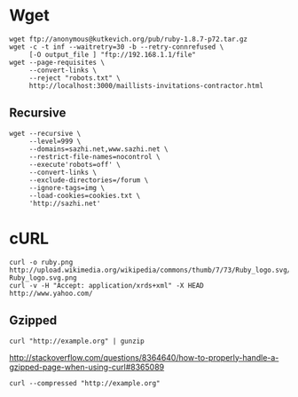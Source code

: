 <!-- -*- coding: utf-8-unix; -*-
     Danil Kutkevich's reference cards <http://kutkevich.org/rc>.
     Copyright (C) 2007, 2008, 2009, 2010, 2011, 2012, 2013,
     2014 Danil Kutkevich <danil@kutkevich.org>

     This reference cards is licensed under the Creative Commons
     Attribution-Share Alike 3.0 Unported License. To view a copy of this
     license, see the COPYING file or visit
     <http://creativecommons.org/licenses/by-sa/3.0/> or send a letter to
     Creative Commons, 171 Second Street, Suite 300, San Francisco,
     California, 94105, USA. -->

Wget
====

    wget ftp://anonymous@kutkevich.org/pub/ruby-1.8.7-p72.tar.gz
    wget -c -t inf --waitretry=30 -b --retry-connrefused \
         [-O output_file ] "ftp://192.168.1.1/file"
    wget --page-requisites \
         --convert-links \
         --reject "robots.txt" \
         http://localhost:3000/maillists-invitations-contractor.html

Recursive
---------

    wget --recursive \
         --level=999 \
         --domains=sazhi.net,www.sazhi.net \
         --restrict-file-names=nocontrol \
         --execute'robots=off' \
         --convert-links \
         --exclude-directories=/forum \
         --ignore-tags=img \
         --load-cookies=cookies.txt \
         'http://sazhi.net'


cURL
====

    curl -o ruby.png http://upload.wikimedia.org/wikipedia/commons/thumb/7/73/Ruby_logo.svg/100px-Ruby_logo.svg.png
    curl -v -H "Accept: application/xrds+xml" -X HEAD http://www.yahoo.com/

Gzipped
-------

    curl "http://example.org" | gunzip

<http://stackoverflow.com/questions/8364640/how-to-properly-handle-a-gzipped-page-when-using-curl#8365089>

    curl --compressed "http://example.org"
